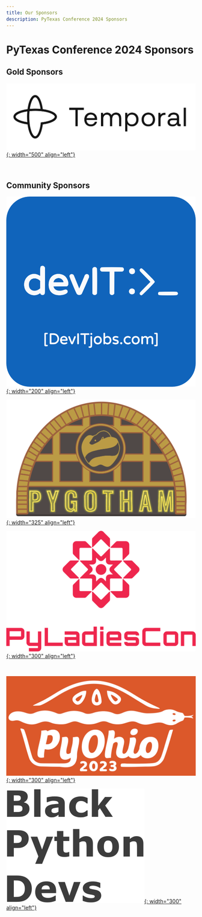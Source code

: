 ```yaml
---
title: Our Sponsors
description: PyTexas Conference 2024 Sponsors
---
```

# PyTexas Conference 2024 Sponsors

## Gold Sponsors
[![Temporal Technologies Sponsor Logo](../assets/images/sponsors/temporal.png){: width="500" align="left"}](https://temporal.io)

<br clear=all>

## Community Sponsors

[![DevIT US Sponsor Logo](../assets/images/sponsors/devitus-square2.png){: width="200" align="left"}](https://devitjobs.com/jobs/python/all/all)

[![PyGotham Logo](../assets/images/sponsors/PyGotham.png){: width="325" align="left"}](https://2023.pygotham.tv/)

[![PyLadies 2023 Conference Logo](../assets/images/sponsors/pyladies-logo-vertical.png){: width="300" align="left"}](https://conference.pyladies.com/index.html)

<br clear=all>

[![PyOhio 2023 Conference Logo](../assets/images/sponsors/pyohio.png){: width="300" align="left"}](https://www.pyohio.org/2023/)

[![Black Python Devs](../assets/images/sponsors/black_python_devs.svg){: width="300" align="left"}](https://blackpythondevs.github.io/)
